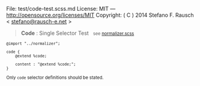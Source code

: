 File:      test/code-test.scss.md
License:   MIT — http://opensource.org/licenses/MIT
Copyright: ( C ) 2014 Stefano F. Rausch < stefano@rausch-e.net >

> **Code** : Single Selector Test  
> <small> see [normalizer.scss](../_normalizer.scss.md) </smalll>

    @import "../normalizer";

    code {
        @extend %code;

        content : "@extend %code;";
    }

Only `code` selector definitions should be stated.
